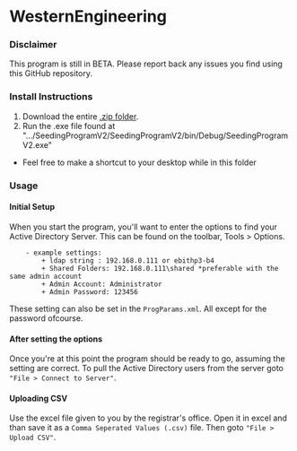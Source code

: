 WesternEngineering
==================

### Disclaimer ###
This program is still in BETA. Please report back any issues you find using this GitHub repository. 

### Install Instructions ###
1. Download the entire [.zip folder](https://github.com/robinsone/WesternEngineering/archive/master.zip). 
2. Run the .exe file found at ".../SeedingProgramV2/SeedingProgramV2/bin/Debug/SeedingProgramV2.exe"
  - Feel free to make a shortcut to your desktop while in this folder 

### Usage ###
#### Initial Setup ####
When you start the program, you'll want to enter the options to find your Active Directory Server. This can be found on the toolbar, Tools > Options. 

```
    - example settings:
        + ldap string : 192.168.0.111 or ebithp3-b4
        + Shared Folders: 192.168.0.111\shared *preferable with the same admin account
        + Admin Account: Administrator
        + Admin Password: 123456
```
These setting can also be set in the `ProgParams.xml`. All except for the password ofcourse.

#### After setting the options ####
Once you're at this point the program should be ready to go, assuming the setting are correct. To pull the Active Directory users from the server goto `"File > Connect to Server"`. 

#### Uploading CSV ####
Use the excel file given to you by the registrar's office. Open it in excel and than save it as a `Comma Seperated Values (.csv)` file. Then goto `"File > Upload CSV"`. 


